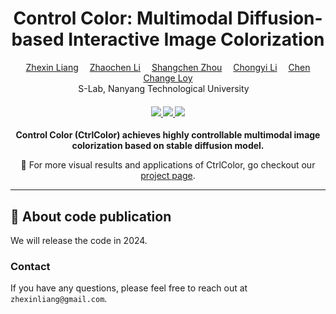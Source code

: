 <div align="center">

<h1>Control Color: Multimodal Diffusion-based Interactive Image Colorization</h1>

<div>
    <a href='https://zhexinliang.github.io/' target='_blank'>Zhexin Liang</a>&emsp;
    <a href='https://www.linkedin.com/in/zhaochen-li/' target='_blank'>Zhaochen Li</a>&emsp;
    <a href='https://shangchenzhou.com/' target='_blank'>Shangchen Zhou</a>&emsp;
    <a href='https://li-chongyi.github.io/' target='_blank'>Chongyi Li</a>&emsp;
    <a href='https://www.mmlab-ntu.com/person/ccloy/' target='_blank'>Chen Change Loy</a>
</div>
<div>
    S-Lab, Nanyang Technological University&emsp; 
</div>

<!-- <div>
    :star: <strong>Accepted to ICCV 2023, Oral</strong>
</div> -->
<!-- <div>
    <h4 align="center">
        <a href="https://zhexinliang.github.io/Control_Color/" target='_blank'>[Project Page]</a> •
        <a href="https://arxiv.org/abs/2303.17569" target='_blank'>[arXiv]</a> •
        <a href="https://youtu.be/tSCwA-srl8Q" target='_blank'>[Demo Video]</a>
        <img src="https://api.infinitescript.com/badgen/count?name=sczhou/Control_Color&ltext=Visitors&color=3977dd">
    </h4>
</div> -->

<div>
    <h4 align="center">
        <a href="https://zhexinliang.github.io/Control_Color/" target='_blank'>
        <img src="https://img.shields.io/badge/🐳-Project%20Page-blue">
        </a>
<!--         <a href="" target='_blank'>
        <img src="https://img.shields.io/badge/arXiv-2312.06640-b31b1b.svg">
        </a> -->
        <a href="https://youtu.be/tSCwA-srl8Q" target='_blank'>
        <img src="https://img.shields.io/badge/Demo%20Video-%23FF0000.svg?logo=YouTube&logoColor=white">
        </a>
        <img src="https://api.infinitescript.com/badgen/count?name=sczhou/Control_Color&ltext=Visitors&color=3977dd">
    </h4>
</div>


<strong>Control Color (CtrlColor) achieves highly controllable multimodal image colorization based on stable diffusion model.</strong>


:open_book: For more visual results and applications of CtrlColor, go checkout our <a href="https://zhexinliang.github.io/Control_Color/" target="_blank">project page</a>.

---


</div>

## :mega: About code publication
We will release the code in 2024.

<!--
## :love_you_gesture: Citation
If you find our work useful for your research, please consider citing the paper:
```
@inproceedings{liang2023iterative,
  title={Iterative prompt learning for unsupervised backlit image enhancement},
  author={Liang, Zhexin and Li, Chongyi and Zhou, Shangchen and Feng, Ruicheng and Loy, Chen Change},
  booktitle={Proceedings of the IEEE/CVF International Conference on Computer Vision},
  pages={8094--8103},
  year={2023}
}
```
-->
### Contact
If you have any questions, please feel free to reach out at `zhexinliang@gmail.com`. 

<!-- ## :newspaper_roll: License

Distributed under the S-Lab License. See `LICENSE` for more information.

## :raised_hands: Acknowledgements

This study is supported by NTU NAP, MOE AcRF Tier 2 (T2EP20221-0033), and under the RIE2020 Industry Alignment Fund – Industry Collaboration Projects (IAF-ICP) Funding Initiative, as well as cash and in-kind contribution from the industry partner(s).

This project is built on source codes shared by [Style -->

